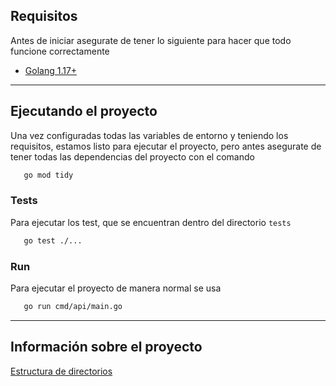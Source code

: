 
## Requisitos

Antes de iniciar asegurate de tener lo siguiente para hacer que todo funcione correctamente

- [Golang 1.17+](https://yunopayments.atlassian.net/wiki/spaces/TECH/pages/2326537/Golang+lenguaje+de+programacion)

---

## Ejecutando el proyecto

Una vez configuradas todas las variables de entorno y teniendo los requisitos, estamos listo para ejecutar el proyecto, pero antes asegurate de tener todas las dependencias del proyecto con el comando

```sh
   go mod tidy
``` 

### Tests
Para ejecutar los test, que se encuentran dentro del directorio `tests`
```sh
   go test ./...
``` 

### Run
Para ejecutar el proyecto de manera normal se usa
```sh
   go run cmd/api/main.go
``` 

---
## Información sobre el proyecto

[Estructura de directorios](https://yunopayments.atlassian.net/wiki/spaces/TECH/pages/2392095/Estructura+de+carpetas+en+servicios+de+golang)
